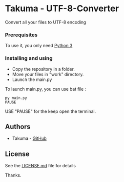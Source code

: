 # Takuma - UTF-8-Converter
 
 Convert all your files to UTF-8 encoding

### Prerequisites

To use it, you only need [Python 3](https://www.python.org/)


### Installing and using

* Copy the repository in a folder.
* Move your files in "work" directory.
* Launch the main.py 

To launch main.py, you can use bat file :
```
py main.py
PAUSE
```
USE "PAUSE" for the keep open the terminal.


## Authors

* Takuma - [GitHub](https://github.com/devTakuma)

## License

See the [LICENSE.md](LICENSE.md) file for details

Thanks.
